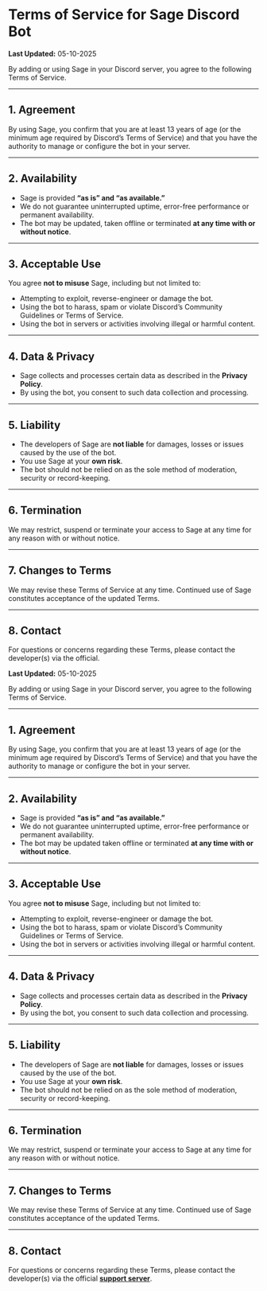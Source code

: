 # Terms of Service for Sage Discord Bot

**Last Updated:** 05-10-2025

By adding or using Sage in your Discord server, you agree to the following Terms of Service.

---

## 1. Agreement

By using Sage, you confirm that you are at least 13 years of age (or the minimum age required by Discord’s Terms of Service) and that you have the authority to manage or configure the bot in your server.

---

## 2. Availability

* Sage is provided **“as is” and “as available.”**
* We do not guarantee uninterrupted uptime, error-free performance or permanent availability.
* The bot may be updated, taken offline or terminated **at any time with or without notice**.

---

## 3. Acceptable Use

You agree **not to misuse** Sage, including but not limited to:

* Attempting to exploit, reverse-engineer or damage the bot.
* Using the bot to harass, spam or violate Discord’s Community Guidelines or Terms of Service.
* Using the bot in servers or activities involving illegal or harmful content.

---

## 4. Data & Privacy

* Sage collects and processes certain data as described in the **Privacy Policy**.
* By using the bot, you consent to such data collection and processing.

---

## 5. Liability

* The developers of Sage are **not liable** for damages, losses or issues caused by the use of the bot.
* You use Sage at your **own risk**.
* The bot should not be relied on as the sole method of moderation, security or record-keeping.

---

## 6. Termination

We may restrict, suspend or terminate your access to Sage at any time for any reason with or without notice.

---

## 7. Changes to Terms

We may revise these Terms of Service at any time. Continued use of Sage constitutes acceptance of the updated Terms.

---

## 8. Contact

For questions or concerns regarding these Terms, please contact the developer(s) via the official. 


**Last Updated:** 05-10-2025

By adding or using Sage in your Discord server, you agree to the following Terms of Service.

---

## 1. Agreement

By using Sage, you confirm that you are at least 13 years of age (or the minimum age required by Discord’s Terms of Service) and that you have the authority to manage or configure the bot in your server.

---

## 2. Availability

* Sage is provided **“as is” and “as available.”**
* We do not guarantee uninterrupted uptime, error-free performance or permanent availability.
* The bot may be updated taken offline or terminated **at any time with or without notice**.

---

## 3. Acceptable Use

You agree **not to misuse** Sage, including but not limited to:

* Attempting to exploit, reverse-engineer or damage the bot.
* Using the bot to harass, spam or violate Discord’s Community Guidelines or Terms of Service.
* Using the bot in servers or activities involving illegal or harmful content.

---

## 4. Data & Privacy

* Sage collects and processes certain data as described in the **Privacy Policy**.
* By using the bot, you consent to such data collection and processing.

---

## 5. Liability

* The developers of Sage are **not liable** for damages, losses or issues caused by the use of the bot.
* You use Sage at your **own risk**.
* The bot should not be relied on as the sole method of moderation, security or record-keeping.

---

## 6. Termination

We may restrict, suspend or terminate your access to Sage at any time for any reason with or without notice.

---

## 7. Changes to Terms

We may revise these Terms of Service at any time. Continued use of Sage constitutes acceptance of the updated Terms.

---

## 8. Contact

For questions or concerns regarding these Terms, please contact the developer(s) via the official [**support server**](https://discord.gg/HjHDUdZCjP).
